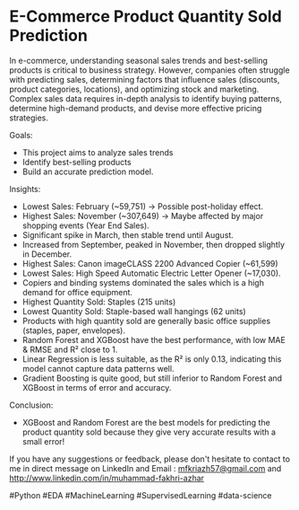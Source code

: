 # E-Commerce Product Quantity Sold Prediction

In e-commerce, understanding seasonal sales trends and best-selling products is critical to business strategy. However, companies often struggle with predicting sales, determining factors that influence sales (discounts, product categories, locations), and optimizing stock and marketing. Complex sales data requires in-depth analysis to identify buying patterns, determine high-demand products, and devise more effective pricing strategies.


Goals:  
- This project aims to analyze sales trends
- Identify best-selling products
- Build an accurate prediction model.


Insights:  
- Lowest Sales: February (~59,751) → Possible post-holiday effect.
- Highest Sales: November (~307,649) → Maybe affected by major shopping events (Year End Sales).
- Significant spike in March, then stable trend until August.
- Increased from September, peaked in November, then dropped slightly in December.
- Highest Sales: Canon imageCLASS 2200 Advanced Copier (~61,599)
- Lowest Sales: High Speed Automatic Electric Letter Opener (~17,030).
- Copiers and binding systems dominated the sales which is a high demand for office equipment.
- Highest Quantity Sold: Staples (215 units)
- Lowest Quantity Sold: Staple-based wall hangings (62 units)
- Products with high quantity sold are generally basic office supplies (staples, paper, envelopes).
- Random Forest and XGBoost have the best performance, with low MAE & RMSE and R² close to 1.
- Linear Regression is less suitable, as the R² is only 0.13, indicating this model cannot capture data patterns well.
- Gradient Boosting is quite good, but still inferior to Random Forest and XGBoost in terms of error and accuracy.


Conclusion:  
- XGBoost and Random Forest are the best models for predicting the product quantity sold because they give very accurate results with a small error!

If you have any suggestions or feedback, please don't hesitate to contact to me in direct message on LinkedIn and Email : mfkriazh57@gmail.com and http://www.linkedin.com/in/muhammad-fakhri-azhar

#Python #EDA #MachineLearning #SupervisedLearning #data-science
